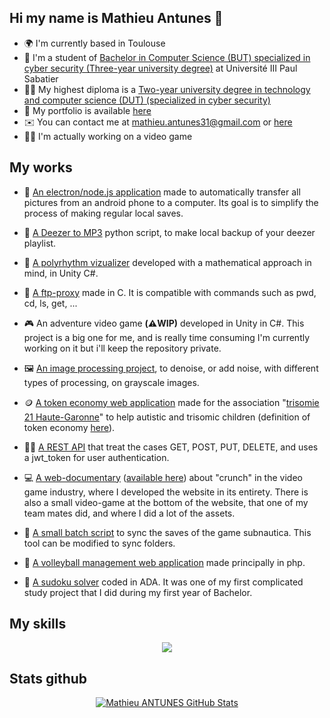 ## Hi my name is Mathieu Antunes 👋

- 🌍 I'm currently based in Toulouse
- 🚀 I'm a student of [Bachelor in Computer Science (BUT) specialized in cyber security (Three-year university degree)](https://www.univ-tlse3.fr/decouvrir-nos-diplomes/but-informatique-parcours-deploiement-dapplications-communicantes-et-securisees-toulouse) at Université III Paul Sabatier
- 👨‍🎓 My highest diploma is a [Two-year university degree in technology and computer science (DUT) (specialized in cyber security)](https://www.onisep.fr/ressources/univers-formation/formations/Post-bac/but-informatique-parcours-deploiement-d-applications-communicantes-et-securisees)
- 💼 My portfolio is available [here](https://malachite01.github.io/portfolio/)
- ✉️ You can contact me at [mathieu.antunes31@gmail.com](mailto:mathieu.antunes31@gmail.com) or [here](https://www.linkedin.com/in/ANTUNESMathieu/)
- 👨‍💻 I'm actually working on a video game



## My works

- 📲 [An electron/node.js application](https://github.com/Malachite01/appTransfertMobile) made to automatically transfer all pictures from an android phone to a computer. Its goal is to simplify the process of making regular local saves.
  
- 🎵 [A Deezer to MP3](https://github.com/Malachite01/deezer_to_mp3) python script, to make local backup of your deezer playlist.

- 🎼 [A polyrhythm vizualizer](https://github.com/Malachite01/polyrhythm_visualizer) developed with a mathematical approach in mind, in Unity C#. 

- 📡 [A ftp-proxy](https://github.com/Malachite01/proxy-ftp) made in C. It is compatible with commands such as pwd, cd, ls, get, ...

- 🎮 An adventure video game **(⚠️WIP)** developed in Unity in C#. This project is a big one for me, and is really time consuming I'm currently working on it but i'll keep the repository private.

- 🖼️ [An image processing project](https://github.com/Malachite01/Image_processing_project/), to denoise, or add noise, with different types of processing, on grayscale images.

- 🪙 [A token economy web application](https://github.com/Malachite01/SAE-Trisomie21-HG) made for the association "[trisomie 21 Haute-Garonne](http://trisomie21-haute-garonne.org/)" to help autistic and trisomic children (definition of token economy [here](https://www.dictionary.com/browse/token-economy)).

- 👨‍💻 [A REST API](https://github.com/Malachite01/apiRestBlog) that treat the cases GET, POST, PUT, DELETE, and uses a jwt_token for user authentication.

- 💻 [A web-documentary](https://github.com/Malachite01/crunch_webdoc/) ([available here](https://webdoc-wejustwork.netlify.app/)) about "crunch" in the video game industry, where I developed the website in its entirety. There is also a small video-game at the bottom of the website, that one of my team mates did, and where I did a lot of the assets.

- 🐠 [A small batch script](https://github.com/Malachite01/subnauticaSaves) to sync the saves of the game subnautica. This tool can be modified to sync folders.

- 🏐 [A volleyball management web application](https://github.com/Malachite01/miniProjetphp) made principally in php.

- 🧮 [A sudoku solver](https://github.com/Malachite01/sudokuSolver) coded in ADA. It was one of my first complicated study project that I did during my first year of Bachelor.  


## My skills

<p align="center">
  <a href="https://skillicons.dev">
    <img src="https://skillicons.dev/icons?i=nodejs,react,electron,c,cs,go,docker,kubernetes,linux,grafana,py,blender,unity,androidstudio,html,css,js,php,postman,mysql,java,latex,ps" />
  </a>
</p>


## Stats github
<p align="center">
  <a href="https://github.com/Malachite01">
    <img src="https://github-readme-stats.vercel.app/api?username=Malachite01&theme=radical&show_icons=true" alt="Mathieu ANTUNES GitHub Stats" />
  </a>
<!--  <a href="https://github.com/Malachite01">
    <img src="https://github-readme-stats.vercel.app/api/top-langs/?username=Malachite01&theme=radical&count_private=true" alt="Mathieu ANTUNES GitHub Stats" />
  </a>-->
</p>

